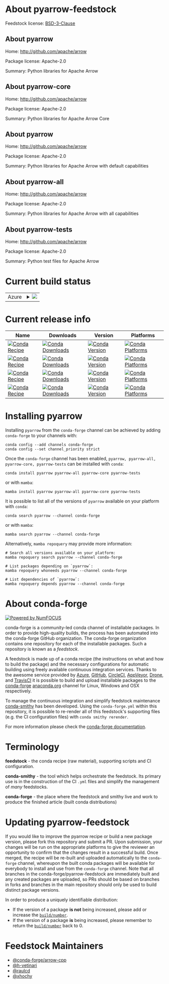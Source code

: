 About pyarrow-feedstock
=======================

Feedstock license: [BSD-3-Clause](https://github.com/conda-forge/pyarrow-feedstock/blob/main/LICENSE.txt)


About pyarrow
-------------

Home: http://github.com/apache/arrow

Package license: Apache-2.0

Summary: Python libraries for Apache Arrow

About pyarrow-core
------------------

Home: http://github.com/apache/arrow

Package license: Apache-2.0

Summary: Python libraries for Apache Arrow Core

About pyarrow
-------------

Home: http://github.com/apache/arrow

Package license: Apache-2.0

Summary: Python libraries for Apache Arrow with default capabilities

About pyarrow-all
-----------------

Home: http://github.com/apache/arrow

Package license: Apache-2.0

Summary: Python libraries for Apache Arrow with all capabilities

About pyarrow-tests
-------------------

Home: http://github.com/apache/arrow

Package license: Apache-2.0

Summary: Python test files for Apache Arrow

Current build status
====================


<table>
    
  <tr>
    <td>Azure</td>
    <td>
      <details>
        <summary>
          <a href="https://dev.azure.com/conda-forge/feedstock-builds/_build/latest?definitionId=839&branchName=main">
            <img src="https://dev.azure.com/conda-forge/feedstock-builds/_apis/build/status/pyarrow-feedstock?branchName=main">
          </a>
        </summary>
        <table>
          <thead><tr><th>Variant</th><th>Status</th></tr></thead>
          <tbody><tr>
              <td>win_64_cuda_compiler_versionNonenumpy2.0python3.10.____cpython</td>
              <td>
                <a href="https://dev.azure.com/conda-forge/feedstock-builds/_build/latest?definitionId=839&branchName=main">
                  <img src="https://dev.azure.com/conda-forge/feedstock-builds/_apis/build/status/pyarrow-feedstock?branchName=main&jobName=win&configuration=win%20win_64_cuda_compiler_versionNonenumpy2.0python3.10.____cpython" alt="variant">
                </a>
              </td>
            </tr><tr>
              <td>win_64_cuda_compiler_versionNonenumpy2.0python3.11.____cpython</td>
              <td>
                <a href="https://dev.azure.com/conda-forge/feedstock-builds/_build/latest?definitionId=839&branchName=main">
                  <img src="https://dev.azure.com/conda-forge/feedstock-builds/_apis/build/status/pyarrow-feedstock?branchName=main&jobName=win&configuration=win%20win_64_cuda_compiler_versionNonenumpy2.0python3.11.____cpython" alt="variant">
                </a>
              </td>
            </tr><tr>
              <td>win_64_cuda_compiler_versionNonenumpy2.0python3.12.____cpython</td>
              <td>
                <a href="https://dev.azure.com/conda-forge/feedstock-builds/_build/latest?definitionId=839&branchName=main">
                  <img src="https://dev.azure.com/conda-forge/feedstock-builds/_apis/build/status/pyarrow-feedstock?branchName=main&jobName=win&configuration=win%20win_64_cuda_compiler_versionNonenumpy2.0python3.12.____cpython" alt="variant">
                </a>
              </td>
            </tr><tr>
              <td>win_64_cuda_compiler_versionNonenumpy2.0python3.9.____cpython</td>
              <td>
                <a href="https://dev.azure.com/conda-forge/feedstock-builds/_build/latest?definitionId=839&branchName=main">
                  <img src="https://dev.azure.com/conda-forge/feedstock-builds/_apis/build/status/pyarrow-feedstock?branchName=main&jobName=win&configuration=win%20win_64_cuda_compiler_versionNonenumpy2.0python3.9.____cpython" alt="variant">
                </a>
              </td>
            </tr><tr>
              <td>win_64_cuda_compiler_versionNonenumpy2python3.13.____cp313</td>
              <td>
                <a href="https://dev.azure.com/conda-forge/feedstock-builds/_build/latest?definitionId=839&branchName=main">
                  <img src="https://dev.azure.com/conda-forge/feedstock-builds/_apis/build/status/pyarrow-feedstock?branchName=main&jobName=win&configuration=win%20win_64_cuda_compiler_versionNonenumpy2python3.13.____cp313" alt="variant">
                </a>
              </td>
            </tr>
          </tbody>
        </table>
      </details>
    </td>
  </tr>
</table>

Current release info
====================

| Name | Downloads | Version | Platforms |
| --- | --- | --- | --- |
| [![Conda Recipe](https://img.shields.io/badge/recipe-pyarrow-green.svg)](https://anaconda.org/conda-forge/pyarrow) | [![Conda Downloads](https://img.shields.io/conda/dn/conda-forge/pyarrow.svg)](https://anaconda.org/conda-forge/pyarrow) | [![Conda Version](https://img.shields.io/conda/vn/conda-forge/pyarrow.svg)](https://anaconda.org/conda-forge/pyarrow) | [![Conda Platforms](https://img.shields.io/conda/pn/conda-forge/pyarrow.svg)](https://anaconda.org/conda-forge/pyarrow) |
| [![Conda Recipe](https://img.shields.io/badge/recipe-pyarrow--all-green.svg)](https://anaconda.org/conda-forge/pyarrow-all) | [![Conda Downloads](https://img.shields.io/conda/dn/conda-forge/pyarrow-all.svg)](https://anaconda.org/conda-forge/pyarrow-all) | [![Conda Version](https://img.shields.io/conda/vn/conda-forge/pyarrow-all.svg)](https://anaconda.org/conda-forge/pyarrow-all) | [![Conda Platforms](https://img.shields.io/conda/pn/conda-forge/pyarrow-all.svg)](https://anaconda.org/conda-forge/pyarrow-all) |
| [![Conda Recipe](https://img.shields.io/badge/recipe-pyarrow--core-green.svg)](https://anaconda.org/conda-forge/pyarrow-core) | [![Conda Downloads](https://img.shields.io/conda/dn/conda-forge/pyarrow-core.svg)](https://anaconda.org/conda-forge/pyarrow-core) | [![Conda Version](https://img.shields.io/conda/vn/conda-forge/pyarrow-core.svg)](https://anaconda.org/conda-forge/pyarrow-core) | [![Conda Platforms](https://img.shields.io/conda/pn/conda-forge/pyarrow-core.svg)](https://anaconda.org/conda-forge/pyarrow-core) |
| [![Conda Recipe](https://img.shields.io/badge/recipe-pyarrow--tests-green.svg)](https://anaconda.org/conda-forge/pyarrow-tests) | [![Conda Downloads](https://img.shields.io/conda/dn/conda-forge/pyarrow-tests.svg)](https://anaconda.org/conda-forge/pyarrow-tests) | [![Conda Version](https://img.shields.io/conda/vn/conda-forge/pyarrow-tests.svg)](https://anaconda.org/conda-forge/pyarrow-tests) | [![Conda Platforms](https://img.shields.io/conda/pn/conda-forge/pyarrow-tests.svg)](https://anaconda.org/conda-forge/pyarrow-tests) |

Installing pyarrow
==================

Installing `pyarrow` from the `conda-forge` channel can be achieved by adding `conda-forge` to your channels with:

```
conda config --add channels conda-forge
conda config --set channel_priority strict
```

Once the `conda-forge` channel has been enabled, `pyarrow, pyarrow-all, pyarrow-core, pyarrow-tests` can be installed with `conda`:

```
conda install pyarrow pyarrow-all pyarrow-core pyarrow-tests
```

or with `mamba`:

```
mamba install pyarrow pyarrow-all pyarrow-core pyarrow-tests
```

It is possible to list all of the versions of `pyarrow` available on your platform with `conda`:

```
conda search pyarrow --channel conda-forge
```

or with `mamba`:

```
mamba search pyarrow --channel conda-forge
```

Alternatively, `mamba repoquery` may provide more information:

```
# Search all versions available on your platform:
mamba repoquery search pyarrow --channel conda-forge

# List packages depending on `pyarrow`:
mamba repoquery whoneeds pyarrow --channel conda-forge

# List dependencies of `pyarrow`:
mamba repoquery depends pyarrow --channel conda-forge
```


About conda-forge
=================

[![Powered by
NumFOCUS](https://img.shields.io/badge/powered%20by-NumFOCUS-orange.svg?style=flat&colorA=E1523D&colorB=007D8A)](https://numfocus.org)

conda-forge is a community-led conda channel of installable packages.
In order to provide high-quality builds, the process has been automated into the
conda-forge GitHub organization. The conda-forge organization contains one repository
for each of the installable packages. Such a repository is known as a *feedstock*.

A feedstock is made up of a conda recipe (the instructions on what and how to build
the package) and the necessary configurations for automatic building using freely
available continuous integration services. Thanks to the awesome service provided by
[Azure](https://azure.microsoft.com/en-us/services/devops/), [GitHub](https://github.com/),
[CircleCI](https://circleci.com/), [AppVeyor](https://www.appveyor.com/),
[Drone](https://cloud.drone.io/welcome), and [TravisCI](https://travis-ci.com/)
it is possible to build and upload installable packages to the
[conda-forge](https://anaconda.org/conda-forge) [anaconda.org](https://anaconda.org/)
channel for Linux, Windows and OSX respectively.

To manage the continuous integration and simplify feedstock maintenance
[conda-smithy](https://github.com/conda-forge/conda-smithy) has been developed.
Using the ``conda-forge.yml`` within this repository, it is possible to re-render all of
this feedstock's supporting files (e.g. the CI configuration files) with ``conda smithy rerender``.

For more information please check the [conda-forge documentation](https://conda-forge.org/docs/).

Terminology
===========

**feedstock** - the conda recipe (raw material), supporting scripts and CI configuration.

**conda-smithy** - the tool which helps orchestrate the feedstock.
                   Its primary use is in the construction of the CI ``.yml`` files
                   and simplify the management of *many* feedstocks.

**conda-forge** - the place where the feedstock and smithy live and work to
                  produce the finished article (built conda distributions)


Updating pyarrow-feedstock
==========================

If you would like to improve the pyarrow recipe or build a new
package version, please fork this repository and submit a PR. Upon submission,
your changes will be run on the appropriate platforms to give the reviewer an
opportunity to confirm that the changes result in a successful build. Once
merged, the recipe will be re-built and uploaded automatically to the
`conda-forge` channel, whereupon the built conda packages will be available for
everybody to install and use from the `conda-forge` channel.
Note that all branches in the conda-forge/pyarrow-feedstock are
immediately built and any created packages are uploaded, so PRs should be based
on branches in forks and branches in the main repository should only be used to
build distinct package versions.

In order to produce a uniquely identifiable distribution:
 * If the version of a package **is not** being increased, please add or increase
   the [``build/number``](https://docs.conda.io/projects/conda-build/en/latest/resources/define-metadata.html#build-number-and-string).
 * If the version of a package **is** being increased, please remember to return
   the [``build/number``](https://docs.conda.io/projects/conda-build/en/latest/resources/define-metadata.html#build-number-and-string)
   back to 0.

Feedstock Maintainers
=====================

* [@conda-forge/arrow-cpp](https://github.com/orgs/conda-forge/teams/arrow-cpp/)
* [@h-vetinari](https://github.com/h-vetinari/)
* [@raulcd](https://github.com/raulcd/)
* [@xhochy](https://github.com/xhochy/)

